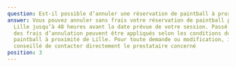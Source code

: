 ```yaml
---
question: Est-il possible d’annuler une réservation de paintball à proximité de Lille ?
answer: Vous pouvez annuler sans frais votre réservation de paintball près de
  Lille jusqu’à 48 heures avant la date prévue de votre session. Passé ce délai,
  des frais d’annulation peuvent être appliqués selon les conditions du site
  paintball à proximité de Lille. Pour toute demande ou modification, il est
  conseillé de contacter directement le prestataire concerné
position: 3
---
```

